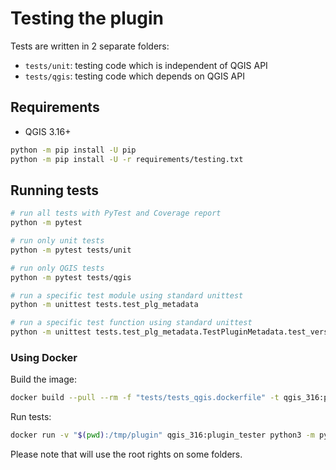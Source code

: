 # Testing the plugin

Tests are written in 2 separate folders:

- `tests/unit`: testing code which is independent of QGIS API
- `tests/qgis`: testing code which depends on QGIS API

## Requirements

- QGIS 3.16+

```bash
python -m pip install -U pip
python -m pip install -U -r requirements/testing.txt
```

## Running tests

```bash
# run all tests with PyTest and Coverage report
python -m pytest

# run only unit tests
python -m pytest tests/unit

# run only QGIS tests
python -m pytest tests/qgis

# run a specific test module using standard unittest
python -m unittest tests.test_plg_metadata

# run a specific test function using standard unittest
python -m unittest tests.test_plg_metadata.TestPluginMetadata.test_version_semver
```

### Using Docker

Build the image:

```bash
docker build --pull --rm -f "tests/tests_qgis.dockerfile" -t qgis_316:plugin_tester .
```

Run tests:

```bash
docker run -v "$(pwd):/tmp/plugin" qgis_316:plugin_tester python3 -m pytest
```

Please note that will use the root rights on some folders.
